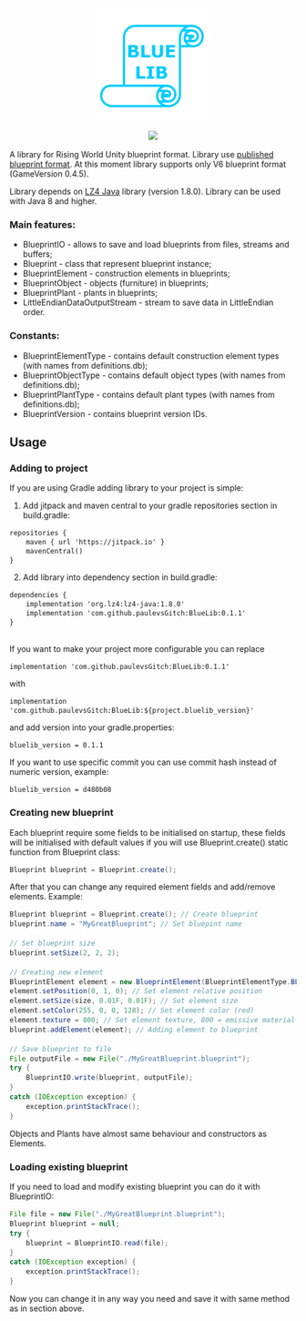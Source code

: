 <p align="center">
	<img src="https://github.com/paulevsGitch/BlueLib/blob/main/bluelib_logo.png" width="200px" height="200px"/>
</p>
<p align="center">
	<a href="https://jitpack.io/#paulevsGitch/BlueLib"><img src="https://jitpack.io/v/paulevsGitch/BlueLib.svg"/></a>
</p>

A library for Rising World Unity blueprint format.
Library use [published blueprint format](https://forum.rising-world.net/thread/11808-blueprints-format-unity/?postID=87733#post87733).
At this moment library supports only V6 blueprint format (GameVersion 0.4.5).

Library depends on [LZ4 Java](https://github.com/lz4/lz4-java) library (version 1.8.0).
Library can be used with Java 8 and higher.

### Main features:
- BlueprintIO - allows to save and load blueprints from files, streams and buffers;
- Blueprint - class that represent blueprint instance;
- BlueprintElement - construction elements in blueprints;
- BlueprintObject - objects (furniture) in blueprints;
- BlueprintPlant - plants in blueprints;
- LittleEndianDataOutputStream - stream to save data in LittleEndian order.

### Constants:
- BlueprintElementType - contains default construction element types (with names from definitions.db);
- BlueprintObjectType - contains default object types (with names from definitions.db);
- BlueprintPlantType - contains default plant types (with names from definitions.db);
- BlueprintVersion - contains blueprint version IDs.

## Usage
### Adding to project

If you are using Gradle adding library to your project is simple:

1. Add jitpack and maven central to your gradle repositories section in build.gradle:

```
repositories {
    maven { url 'https://jitpack.io' }
    mavenCentral()
}
```

2. Add library into dependency section in build.gradle:

```
dependencies {
    implementation 'org.lz4:lz4-java:1.8.0'
    implementation 'com.github.paulevsGitch:BlueLib:0.1.1'
}
```
<br>
If you want to make your project more configurable you can replace

```
implementation 'com.github.paulevsGitch:BlueLib:0.1.1'
```

with

```
implementation 'com.github.paulevsGitch:BlueLib:${project.bluelib_version}'
```

and add version into your gradle.properties:

```
bluelib_version = 0.1.1
```

If you want to use specific commit you can use commit hash instead of numeric version, example:

```
bluelib_version = d480b08
```

### Creating new blueprint

Each blueprint require some fields to be initialised on startup, these fields
will be initialised with default values if you will use Blueprint.create() static function
from Blueprint class:

```java
Blueprint blueprint = Blueprint.create();
```

After that you can change any required element fields and add/remove elements. Example:

```java
Blueprint blueprint = Blueprint.create(); // Create blueprint
blueprint.name = "MyGreatBlueprint"; // Set bluepint name

// Set blueprint size
blueprint.setSize(2, 2, 2);

// Creating new element
BlueprintElement element = new BlueprintElement(BlueprintElementType.BLOCK);
element.setPosition(0, 1, 0); // Set element relative position
element.setSize(size, 0.01F, 0.01F); // Set element size
element.setColor(255, 0, 0, 128); // Set element color (red)
element.texture = 800; // Set element texture, 800 = emissive material
blueprint.addElement(element); // Adding element to blueprint

// Save blueprint to file
File outputFile = new File("./MyGreatBlueprint.blueprint");
try {
    BlueprintIO.write(blueprint, outputFile);
}
catch (IOException exception) {
    exception.printStackTrace();
}
```

Objects and Plants have almost same behaviour and constructors as Elements.

### Loading existing blueprint

If you need to load and modify existing blueprint you can do it with BlueprintIO:
```java
File file = new File("./MyGreatBlueprint.blueprint");
Blueprint blueprint = null;
try {
    blueprint = BlueprintIO.read(file);
}
catch (IOException exception) {
    exception.printStackTrace();
}
```

Now you can change it in any way you need and save it with same method as in section above.